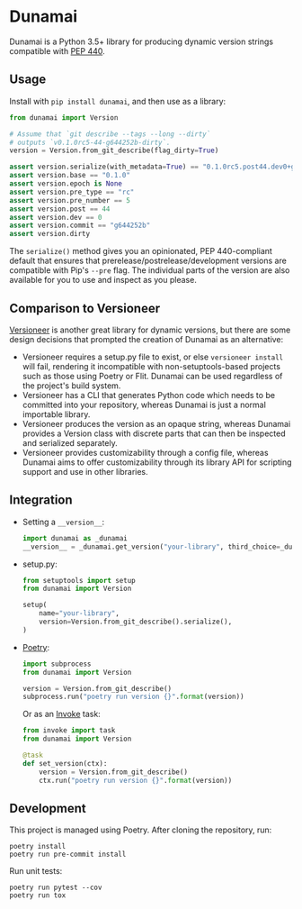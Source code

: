 
# Dunamai

Dunamai is a Python 3.5+ library for producing dynamic version strings
compatible with [PEP 440](https://www.python.org/dev/peps/pep-0440).

## Usage

Install with `pip install dunamai`, and then use as a library:

```python
from dunamai import Version

# Assume that `git describe --tags --long --dirty`
# outputs `v0.1.0rc5-44-g644252b-dirty`.
version = Version.from_git_describe(flag_dirty=True)

assert version.serialize(with_metadata=True) == "0.1.0rc5.post44.dev0+g644252b.dirty"
assert version.base == "0.1.0"
assert version.epoch is None
assert version.pre_type == "rc"
assert version.pre_number == 5
assert version.post == 44
assert version.dev == 0
assert version.commit == "g644252b"
assert version.dirty
```

The `serialize()` method gives you an opinionated, PEP 440-compliant default
that ensures that prerelease/postrelease/development versions are compatible
with Pip's `--pre` flag. The individual parts of the version are also available
for you to use and inspect as you please.

## Comparison to Versioneer

[Versioneer](https://github.com/warner/python-versioneer) is another great
library for dynamic versions, but there are some design decisions that
prompted the creation of Dunamai as an alternative:

* Versioneer requires a setup.py file to exist, or else `versioneer install`
  will fail, rendering it incompatible with non-setuptools-based projects
  such as those using Poetry or Flit. Dunamai can be used regardless of the
  project's build system.
* Versioneer has a CLI that generates Python code which needs to be committed
  into your repository, whereas Dunamai is just a normal importable library.
* Versioneer produces the version as an opaque string, whereas Dunamai provides
  a Version class with discrete parts that can then be inspected and serialized
  separately.
* Versioneer provides customizability through a config file, whereas Dunamai
  aims to offer customizability through its library API for scripting support
  and use in other libraries.

## Integration

* Setting a `__version__`:

  ```python
  import dunamai as _dunamai
  __version__ = _dunamai.get_version("your-library", third_choice=_dunamai.Version.from_git_describe).serialize()
  ```

* setup.py:

  ```python
  from setuptools import setup
  from dunamai import Version

  setup(
      name="your-library",
      version=Version.from_git_describe().serialize(),
  )
  ```

* [Poetry](https://poetry.eustace.io):

  ```python
  import subprocess
  from dunamai import Version

  version = Version.from_git_describe()
  subprocess.run("poetry run version {}".format(version))
  ```

  Or as an [Invoke](https://www.pyinvoke.org) task:

  ```python
  from invoke import task
  from dunamai import Version

  @task
  def set_version(ctx):
      version = Version.from_git_describe()
      ctx.run("poetry run version {}".format(version))
  ```

## Development

This project is managed using Poetry. After cloning the repository, run:

```
poetry install
poetry run pre-commit install
```

Run unit tests:

```
poetry run pytest --cov
poetry run tox
```
